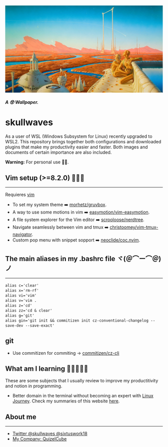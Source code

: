 ![retro image](./src/images/retro-sci-fi-image/315285.jpg)

##### A 😲 Wallpaper.
# skullwaves

As a user of WSL (Windows Subsystem for Linux) recently upgraded to WSL2. This repository brings together both configurations and downloaded plugins that make my productivity easier and faster.
Both images and documents of certain importance are also included.

**Warning:** For personal use 😶‍🌫️.

## Vim setup (>=8.2.0) 👨🏾‍💻
---
Requieres [vim](https://www.vim.org/)
- To set my system theme ➡️ [morhetz/gruvbox](https://github.com/morhetz/gruvbox).
- A way to use some motions in vim ➡️ [easymotion/vim-easymotion](https://github.com/easymotion/vim-easymotion).
- A file system explorer for the Vim editor ➡️ [scrooloose/nerdtree](https://github.com/preservim/nerdtree).
- Navigate seamlessly between vim and tmux ➡️ [christoomey/vim-tmux-navigator](https://github.com/christoomey/vim-tmux-navigator).
- Custom pop menu with snippet sopport ➡️ [neoclide/coc.nvim](https://github.com/neoclide/coc.nvim).

## The main aliases in my .bashrc file ヾ(＠⌒ー⌒＠)ノ
---
~~~ .bashrc
alias c='clear'
alias x='rm-rf'
alias vi='vim'
alias v='vim .
alias z='cd'
alias zz='cd & clear'
alias g='git'
alias gin='git init && commitizen init cz-conventional-changelog --save-dev --save-exact'
~~~

## git 
- Use commitizen for commiting → [commitizen/cz-cli](https://github.com/commitizen/cz-cli)

## What am I learning ✍🏾🕵🏾‍♂️
These are some subjects that I usually review to improve my productitivity and notion in programming.

- Better domain in the terminal without becoming an expert with [Linux Journey](https://linuxjourney.com/). Check my summaries of this website [here](./src/learn/linux-journey/linux-journey-introduction.md).


## About me 
---
- [Twitter @skullwaves @sixtuswork18](http://twitter.com/sixtuswork18)
- [ My Company: QuizelCube ](http://www.quizelcube.io)


